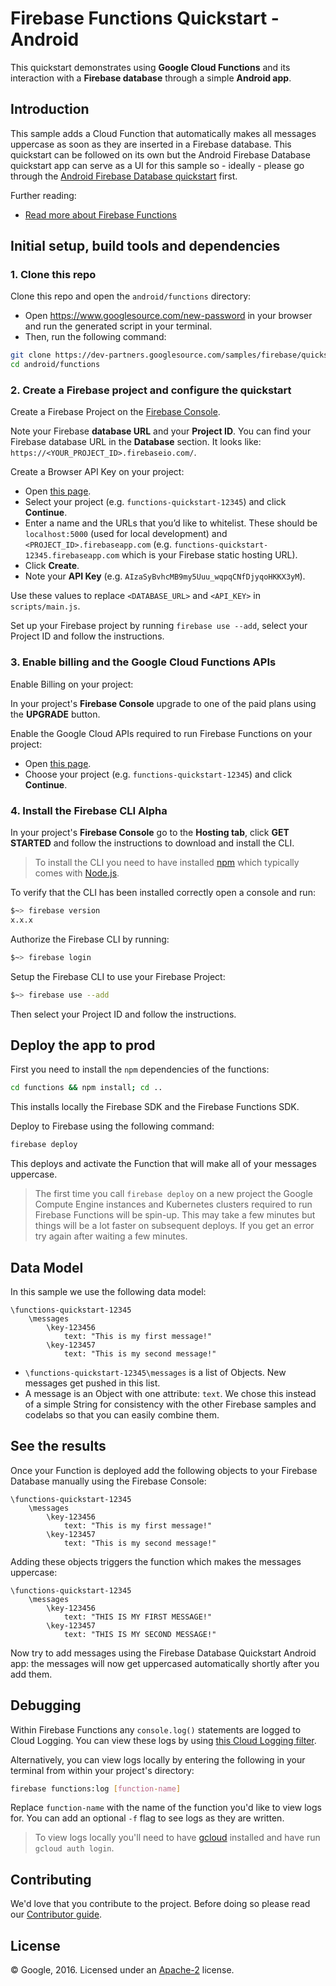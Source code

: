# Firebase Functions Quickstart - Android

This quickstart demonstrates using **Google Cloud Functions** and its interaction with a **Firebase database** through a simple **Android app**.


## Introduction

This sample adds a Cloud Function that automatically makes all messages uppercase as soon as they are inserted in a Firebase database. This quickstart can be followed on its own but the Android Firebase Database quickstart app can serve as a UI for this sample so - ideally - please go through the [Android Firebase Database quickstart](../database/) first.

Further reading:

 - [Read more about Firebase Functions](https://developers.google.com/firebase/docs/functions/)


## Initial setup, build tools and dependencies

### 1. Clone this repo

Clone this repo and open the `android/functions` directory:
 - Open https://www.googlesource.com/new-password in your browser and run the generated script in your terminal.
 - Then, run the following command:

```bash
git clone https://dev-partners.googlesource.com/samples/firebase/quickstart/android/
cd android/functions
```


### 2. Create a Firebase project and configure the quickstart

Create a Firebase Project on the [Firebase Console](http://g.co/firebase).

Note your Firebase **database URL** and your **Project ID**. You can find your Firebase database URL in the **Database** section. It looks like:
`https://<YOUR_PROJECT_ID>.firebaseio.com/`.

Create a Browser API Key on your project:

 - Open [this page](https://console.developers.google.com/apis/credentials/key?type=CLIENT_SIDE&project=_).
 - Select your project (e.g. `functions-quickstart-12345`) and click **Continue**.
 - Enter a name and the URLs that you’d like to whitelist. These should be `localhost:5000` (used for local development) and `<PROJECT_ID>.firebaseapp.com` (e.g. `functions-quickstart-12345.firebaseapp.com` which is your Firebase static hosting URL).
 - Click **Create**.
 - Note your **API Key** (e.g. `AIzaSyBvhcMB9my5Uuu_wqpqCNfDjyqoHKKX3yM`).

Use these values to replace `<DATABASE_URL>` and `<API_KEY>` in `scripts/main.js`.

Set up your Firebase project by running `firebase use --add`, select your Project ID and follow the instructions.


### 3. Enable billing and the Google Cloud Functions APIs

Enable Billing on your project:

In your project's **Firebase Console** upgrade to one of the paid plans using the **UPGRADE** button.

Enable the Google Cloud APIs required to run Firebase Functions on your project:

 - Open [this page](https://console.developers.google.com/flows/enableapi?apiid=cloudfunctions).
 - Choose your project (e.g. `functions-quickstart-12345`) and click **Continue**.


### 4. Install the Firebase CLI Alpha

In your project's **Firebase Console** go to the **Hosting tab**, click **GET STARTED** and follow the instructions to download and install the CLI.

> To install the CLI you need to have installed [npm](https://www.npmjs.com/) which typically comes with [Node.js](https://nodejs.org).

To verify that the CLI has been installed correctly open a console and run:

```bash
$~> firebase version
x.x.x
```

Authorize the Firebase CLI by running:

```bash
$~> firebase login
```

Setup the Firebase CLI to use your Firebase Project:

```bash
$~> firebase use --add
```

Then select your Project ID and follow the instructions.


## Deploy the app to prod

First you need to install the `npm` dependencies of the functions:

```bash
cd functions && npm install; cd ..
```

This installs locally the Firebase SDK and the Firebase Functions SDK.

Deploy to Firebase using the following command:

```bash
firebase deploy
```

This deploys and activate the Function that will make all of your messages uppercase.

> The first time you call `firebase deploy` on a new project the Google Compute Engine instances and Kubernetes clusters required to run Firebase Functions will be spin-up. This may take a few minutes but things will be a lot faster on subsequent deploys. If you get an error try again after waiting a few minutes.

## Data Model

In this sample we use the following data model:

```
\functions-quickstart-12345
    \messages
        \key-123456
            text: "This is my first message!"
        \key-123457
            text: "This is my second message!"
```

 - `\functions-quickstart-12345\messages` is a list of Objects. New messages get pushed in this list.
 - A message is an Object with one attribute: `text`. We chose this instead of a simple String for consistency with the other Firebase samples and codelabs so that you can easily combine them.

## See the results

Once your Function is deployed add the following objects to your Firebase Database manually using the Firebase Console:

```
\functions-quickstart-12345
    \messages
        \key-123456
            text: "This is my first message!"
        \key-123457
            text: "This is my second message!"
```

Adding these objects triggers the function which makes the messages uppercase:

```
\functions-quickstart-12345
    \messages
        \key-123456
            text: "THIS IS MY FIRST MESSAGE!"
        \key-123457
            text: "THIS IS MY SECOND MESSAGE!"
```

Now try to add messages using the Firebase Database Quickstart Android app: the messages will now get uppercased automatically shortly after you add them.


## Debugging

Within Firebase Functions any `console.log()` statements are logged to Cloud Logging. You can view these logs by using [this Cloud Logging filter](https://console.developers.google.com/logs?project=_&service=cloudfunctions.googleapis.com).

Alternatively, you can view logs locally by entering the following in your terminal from within your project's directory:

```bash
firebase functions:log [function-name]
```

Replace `function-name` with the name of the function you'd like to view logs for. You can add an optional `-f` flag to see logs as they are written.

> To view logs locally you'll need to have [gcloud](https://cloud.google.com/sdk/) installed and have run `gcloud auth login`.


## Contributing

We'd love that you contribute to the project. Before doing so please read our [Contributor guide](../CONTRIBUTING.md).


## License

© Google, 2016. Licensed under an [Apache-2](../LICENSE) license.
